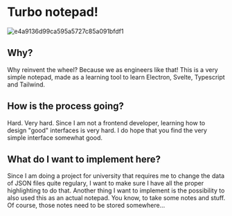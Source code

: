 # Turbo notepad!
![e4a9136d99ca595a5727c85a091bfdf1](https://github.com/Xyrsto/notepad/assets/73367973/b5e42afd-3415-43a6-9ec8-064fda784f63)

## Why?
Why reinvent the wheel? Because we as engineers like that!
This is a very simple notepad, made as a learning tool to learn Electron, Svelte, Typescript and Tailwind.

## How is the process going?
Hard. Very hard. Since I am not a frontend developer, learning how to design "good" interfaces is very hard.
I do hope that you find the very simple interface somewhat good.

## What do I want to implement here?
Since I am doing a project for university that requires me to change the data of JSON files quite regulary, I want to make sure I have all the proper
highlighting to do that. 
Another thing I want to implement is the possibility to also used this as an actual notepad. You know, to take some notes and stuff. Of course, those notes need to be stored somewhere...

